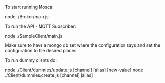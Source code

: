 To start running Mosca:

node ./Broker/main.js

To run the API - MQTT Subscriber:

node ./SampleClient/main.js

Make sure to have a mongo db set where the configuration says and set the configuration to the desired places

To run dummy clients do:

node ./Client/dummies/update.js [channel] [alias] [new-value]
node ./Client/dummies/create.js [channel] [alias]
